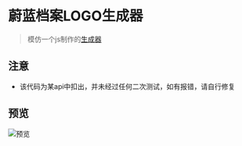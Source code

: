 # 蔚蓝档案LOGO生成器
> 模仿一个js制作的[生成器](https://github.com/nulla2011/Bluearchive-logo)

## 注意
- 该代码为某api中扣出，并未经过任何二次测试，如有报错，请自行修复

## 预览
![预览](https://oiapi.net/api/BlueArchive)
